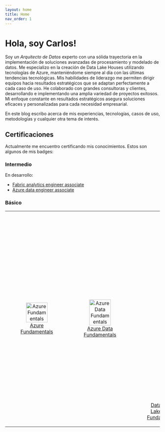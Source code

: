 ```yaml
---
layout: home
title: Home
nav_order: 1
---
```


# Hola, soy Carlos!

Soy un *Arquitecto de Datos* experto con una sólida trayectoria en la implementación de soluciones avanzadas de procesamiento y modelado de datos. Me especializo en la creación de Data Lake Houses utilizando tecnologías de Azure, manteniéndome siempre al día con las últimas tendencias tecnológicas. Mis habilidades de liderazgo me permiten dirigir equipos hacia resultados estratégicos que se adaptan perfectamente a cada caso de uso. He colaborado con grandes consultoras y clientes, desarrollando e implementando una amplia variedad de proyectos exitosos. Mi enfoque constante en resultados estratégicos asegura soluciones eficaces y personalizadas para cada necesidad empresarial.

En este blog escribo acerca de mis experiencias, tecnologías, casos de uso, metodologías y cualquier otra tema de interés.

## Certificaciones
Actualmente me encuentro certificando mis conocimientos. Estos son algunos de mis badges:
### Intermedio
En desarrollo:
- [Fabric analytics engineer associate](https://learn.microsoft.com/en-us/credentials/certifications/fabric-analytics-engineer-associate/?practice-assessment-type=certification)
- [Azure data engineer associate](https://learn.microsoft.com/en-us/credentials/certifications/azure-data-engineer/?practice-assessment-type=certification)

### Básico
<table>
    <tr>
        <td>
            <figure style="text-align: center;">
                <a href="https://learn.microsoft.com/api/credentials/share/en-us/CarlosMDiaz/F66DA68AE70DC5AF?sharingId=A01AF8E18F379691">
                    <img src="https://learn.microsoft.com/media/learn/certification/badges/microsoft-certified-fundamentals-badge.svg?branch=main" alt="Azure Fundamentals" width="80%">
                    <figcaption style="text-align: center;">Azure Fundamentals</figcaption>
                </a>
            </figure>
        </td>
        <td>
            <figure style="text-align: center;">
                <a href="https://learn.microsoft.com/api/credentials/share/en-us/CarlosMDiaz/CA61EBE0DA3803AE?sharingId=A01AF8E18F379691">
                    <img src="https://learn.microsoft.com/media/learn/certification/badges/microsoft-certified-fundamentals-badge.svg?branch=main" alt="Azure Data Fundamentals" width="80%">
                    <figcaption style="text-align: center;">Azure Data Fundamentals</figcaption>
                </a>
            </figure>
        </td>
        <td>
            <figure style="text-align: center;">
                <a href="https://credentials.databricks.com/2ee5d41e-5ae6-43d2-ae5c-7786d24d5d00#gs.bnrau0">
                    <img src="https://templates.images.credential.net/16509948849242752807044385742422.png" alt="Databricks Lakehouse Fundamentals" width="40%">
                    <figcaption style="text-align: center;">Databricks Lakehouse Fundamentals</figcaption>
                </a>
            </figure>
        </td>
    </tr>
</table>

